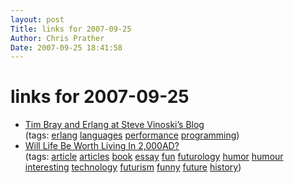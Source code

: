 ```yaml
---
layout: post
Title: links for 2007-09-25  
Author: Chris Prather
Date: 2007-09-25 18:41:58
---
```


# links for 2007-09-25
<ul class="delicious">
	<li>
		<div class="delicious-link"><a href="http://steve.vinoski.net/blog/2007/09/23/tim-bray-and-erlang/">Tim Bray and Erlang at Steve Vinoski’s Blog</a></div>
		<div class="delicious-tags">(tags: <a href="http://del.icio.us/perigrin/erlang">erlang</a> <a href="http://del.icio.us/perigrin/languages">languages</a> <a href="http://del.icio.us/perigrin/performance">performance</a> <a href="http://del.icio.us/perigrin/programming">programming</a>)</div>
	</li>
	<li>
		<div class="delicious-link"><a href="http://www.pixelmatic.com.au/2000/">Will Life Be Worth Living In 2,000AD?</a></div>
		<div class="delicious-tags">(tags: <a href="http://del.icio.us/perigrin/article">article</a> <a href="http://del.icio.us/perigrin/articles">articles</a> <a href="http://del.icio.us/perigrin/book">book</a> <a href="http://del.icio.us/perigrin/essay">essay</a> <a href="http://del.icio.us/perigrin/fun">fun</a> <a href="http://del.icio.us/perigrin/futurology">futurology</a> <a href="http://del.icio.us/perigrin/humor">humor</a> <a href="http://del.icio.us/perigrin/humour">humour</a> <a href="http://del.icio.us/perigrin/interesting">interesting</a> <a href="http://del.icio.us/perigrin/technology">technology</a> <a href="http://del.icio.us/perigrin/futurism">futurism</a> <a href="http://del.icio.us/perigrin/funny">funny</a> <a href="http://del.icio.us/perigrin/future">future</a> <a href="http://del.icio.us/perigrin/history">history</a>)</div>
	</li>
</ul>

